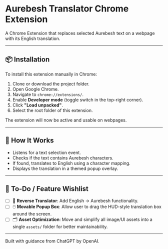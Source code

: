 # Aurebesh Translator Chrome Extension

A Chrome Extension that replaces selected Aurebesh text on a webpage with its English translation.

---

## 📦 Installation

To install this extension manually in Chrome:

1. Clone or download the project folder.
2. Open Google Chrome.
3. Navigate to `chrome://extensions/`.
4. Enable **Developer mode** (toggle switch in the top-right corner).
5. Click **"Load unpacked"**.
6. Select the root folder of this extension.

The extension will now be active and usable on webpages.

---

## 🧪 How It Works

- Listens for a text selection event.
- Checks if the text contains Aurebesh characters.
- If found, translates to English using a character mapping.
- Displays the translation in a themed popup overlay.

---

## 🌟 To-Do / Feature Wishlist

- [ ] 🔁 **Reverse Translator**: Add English → Aurebesh functionality.
- [ ] 🖱️ **Movable Popup Box**: Allow user to drag the HUD-style translation box around the screen.
- [ ] 🗂️ **Asset Optimization**: Move and simplify all image/UI assets into a single `assets/` folder for better maintainability.

---

Built with guidance from ChatGPT by OpenAI.


